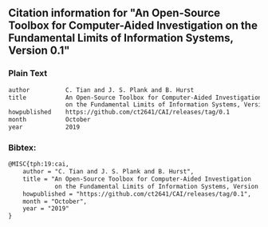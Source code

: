 ## Citation information for "An Open-Source Toolbox for Computer-Aided Investigation on the Fundamental Limits of Information Systems, Version 0.1"

### Plain Text

```txt
author          C. Tian and J. S. Plank and B. Hurst
title           An Open-Source Toolbox for Computer-Aided Investigation 
                on the Fundamental Limits of Information Systems, Version 0.1
howpublished    https://github.com/ct2641/CAI/releases/tag/0.1
month           October
year            2019
```

### Bibtex:

```txt
@MISC{tph:19:cai,
    author = "C. Tian and J. S. Plank and B. Hurst",
    title = "An Open-Source Toolbox for Computer-Aided Investigation 
             on the Fundamental Limits of Information Systems, Version 0.1",
    howpublished = "https://github.com/ct2641/CAI/releases/tag/0.1",
    month = "October",
    year = "2019"
}
```

